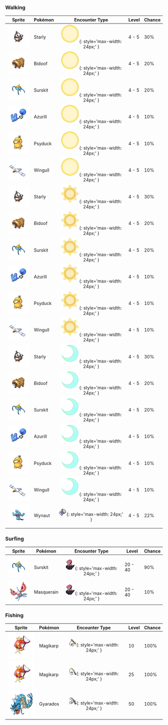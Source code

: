 ### Walking

| Sprite | Pokémon | Encounter Type | Level | Chance |
|:------:|---------|:--------------:|-------|--------|
| ![Starly](../../assets/sprites/starly/front.gif) | Starly | ![Morning](../../assets/encounter_types/morning.png "Morning"){: style='max-width: 24px;' } | 4 - 5 | 30% |
| ![Bidoof](../../assets/sprites/bidoof/front.gif) | Bidoof | ![Morning](../../assets/encounter_types/morning.png "Morning"){: style='max-width: 24px;' } | 4 - 5 | 20% |
| ![Surskit](../../assets/sprites/surskit/front.gif) | Surskit | ![Morning](../../assets/encounter_types/morning.png "Morning"){: style='max-width: 24px;' } | 4 - 5 | 20% |
| ![Azurill](../../assets/sprites/azurill/front.gif) | Azurill | ![Morning](../../assets/encounter_types/morning.png "Morning"){: style='max-width: 24px;' } | 4 - 5 | 10% |
| ![Psyduck](../../assets/sprites/psyduck/front.gif) | Psyduck | ![Morning](../../assets/encounter_types/morning.png "Morning"){: style='max-width: 24px;' } | 4 - 5 | 10% |
| ![Wingull](../../assets/sprites/wingull/front.gif) | Wingull | ![Morning](../../assets/encounter_types/morning.png "Morning"){: style='max-width: 24px;' } | 4 - 5 | 10% |
| ![Starly](../../assets/sprites/starly/front.gif) | Starly | ![Day](../../assets/encounter_types/day.png "Day"){: style='max-width: 24px;' } | 4 - 5 | 30% |
| ![Bidoof](../../assets/sprites/bidoof/front.gif) | Bidoof | ![Day](../../assets/encounter_types/day.png "Day"){: style='max-width: 24px;' } | 4 - 5 | 20% |
| ![Surskit](../../assets/sprites/surskit/front.gif) | Surskit | ![Day](../../assets/encounter_types/day.png "Day"){: style='max-width: 24px;' } | 4 - 5 | 20% |
| ![Azurill](../../assets/sprites/azurill/front.gif) | Azurill | ![Day](../../assets/encounter_types/day.png "Day"){: style='max-width: 24px;' } | 4 - 5 | 10% |
| ![Psyduck](../../assets/sprites/psyduck/front.gif) | Psyduck | ![Day](../../assets/encounter_types/day.png "Day"){: style='max-width: 24px;' } | 4 - 5 | 10% |
| ![Wingull](../../assets/sprites/wingull/front.gif) | Wingull | ![Day](../../assets/encounter_types/day.png "Day"){: style='max-width: 24px;' } | 4 - 5 | 10% |
| ![Starly](../../assets/sprites/starly/front.gif) | Starly | ![Night](../../assets/encounter_types/night.png "Night"){: style='max-width: 24px;' } | 4 - 5 | 30% |
| ![Bidoof](../../assets/sprites/bidoof/front.gif) | Bidoof | ![Night](../../assets/encounter_types/night.png "Night"){: style='max-width: 24px;' } | 4 - 5 | 20% |
| ![Surskit](../../assets/sprites/surskit/front.gif) | Surskit | ![Night](../../assets/encounter_types/night.png "Night"){: style='max-width: 24px;' } | 4 - 5 | 20% |
| ![Azurill](../../assets/sprites/azurill/front.gif) | Azurill | ![Night](../../assets/encounter_types/night.png "Night"){: style='max-width: 24px;' } | 4 - 5 | 10% |
| ![Psyduck](../../assets/sprites/psyduck/front.gif) | Psyduck | ![Night](../../assets/encounter_types/night.png "Night"){: style='max-width: 24px;' } | 4 - 5 | 10% |
| ![Wingull](../../assets/sprites/wingull/front.gif) | Wingull | ![Night](../../assets/encounter_types/night.png "Night"){: style='max-width: 24px;' } | 4 - 5 | 10% |
| ![Wynaut](../../assets/sprites/wynaut/front.gif) | Wynaut | ![Poké Radar](../../assets/encounter_types/poke_radar.png "Poké Radar"){: style='max-width: 24px;' } | 4 - 5 | 22% |

### Surfing

| Sprite | Pokémon | Encounter Type | Level | Chance |
|:------:|---------|:--------------:|-------|--------|
| ![Surskit](../../assets/sprites/surskit/front.gif) | Surskit | ![Surf](../../assets/encounter_types/surf.png "Surf"){: style='max-width: 24px;' } | 20 - 40 | 90% |
| ![Masquerain](../../assets/sprites/masquerain/front.gif) | Masquerain | ![Surf](../../assets/encounter_types/surf.png "Surf"){: style='max-width: 24px;' } | 20 - 40 | 10% |

### Fishing

| Sprite | Pokémon | Encounter Type | Level | Chance |
|:------:|---------|:--------------:|-------|--------|
| ![Magikarp](../../assets/sprites/magikarp/front.gif) | Magikarp | ![Old Rod](../../assets/encounter_types/old_rod.png "Old Rod"){: style='max-width: 24px;' } | 10 | 100% |
| ![Magikarp](../../assets/sprites/magikarp/front.gif) | Magikarp | ![Good Rod](../../assets/encounter_types/good_rod.png "Good Rod"){: style='max-width: 24px;' } | 25 | 100% |
| ![Gyarados](../../assets/sprites/gyarados/front.gif) | Gyarados | ![Super Rod](../../assets/encounter_types/super_rod.png "Super Rod"){: style='max-width: 24px;' } | 50 | 100% |

